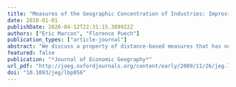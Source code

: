 ```yaml
---
title: "Measures of the Geographic Concentration of Industries: Improving Distance-Based Methods"
date: 2010-01-01
publishDate: 2020-04-12T22:31:15.389922Z
authors: ["Eric Marcon", "Florence Puech"]
publication_types: ["article-journal"]
abstract: "We discuss a property of distance-based measures that has not been addressed with regard to evaluating the geographic concentration of economic activities. The article focuses on the choice between a probability density function of point-pair distances or a cumulative function. We begin by introducing a new cumulative function, M, for evaluating the relative geographic concentration and the co-location of industries in a non-homogeneous spatial framework. Secondly, some rigorous comparisons are made with the leading probability density function of Duranton and Overman (2005), Kd. The merits of the simultaneous use of Kd and M is proved, underlining the complementary nature of the results they provide."
featured: false
publication: "*Journal of Economic Geography*"
url_pdf: "http://joeg.oxfordjournals.org/content/early/2009/11/26/jeg.lbp056"
doi: "10.1093/jeg/lbp056"
---
```


<span class="__dimensions_badge_embed__" data-doi="10.1093/jeg/lbp056"></span><script async src="https://badge.dimensions.ai/badge.js" charset="utf-8"></script>
